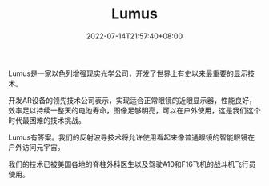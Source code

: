 ﻿---
weight: 
title: "Lumus"
description: "Lumus为智能眼镜和头戴式显示器创造了透明显示器，改变了人们与现实互动的方式。Lumus creates transparent displays for smart eye-wear and head-mounted displays that transform the way people interact with reality."
date: 2022-07-14T21:57:40+08:00
lastmod: 2022-07-14T16:45:40+08:00
draft: false
authors: ["june"]
featuredImage: "545.jpg"
link: "https://lumusvision.com/"
tags: ["Lumus","先进制造"]
categories: ["navigation"]
navigation: ["先进制造"]
lightgallery: true
toc: true
pinned: false
recommend: false
recommend1: false
---
Lumus是一家以色列增强现实光学公司，开发了世界上有史以来最重要的显示技术。

开发AR设备的领先技术公司表示，实现适合正常眼镜的近眼显示器，性能良好，效率足以持续一整天的电池寿命，图像足够明亮，可以在户外使用，这是我们这个时代最困难的技术挑战。

Lumus有答案。我们的反射波导技术将允许使用看起来像普通眼镜的智能眼镜在户外访问元宇宙。

我们的技术已被美国各地的脊柱外科医生以及驾驶A10和F16飞机的战斗机飞行员使用。